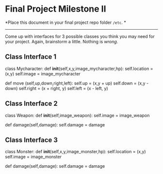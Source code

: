 # Final Project Milestone II

*Place this document in your final project repo folder `/etc`. *

***

Come up with interfaces for 3 possible classes you think you may need for your project. Again, brainstorm a little. Nothing is *wrong*.

## Class Interface 1

class Mycharacter:
  def __init__(self,x,y,image_mycharacter,hp):
    self.location = (x,y)
    self.image = image_mycharacter

  def move (self,up,down,right,left):
    self.up = (x,y + up)
    self.down = (x,y - down)
    self.right = (x + right, y)
    self.left = (x - left, y)

    
## Class Interface 2

class Weapon:
  def __init__(self,image_weapon):
    self.image = image_weapon


  def damage(self,damage):
    self.damage = damage
    
## Class Interface 3

class Monster:
  def __init__(self,x,y,image_monster,hp):
    self.location = (x,y)
    self.image = image_monster

  def damage(self,damage):
    self.damage = damage